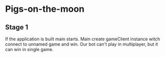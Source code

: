 # Pigs-on-the-moon
## Stage 1
If the application is built main starts. Main create gameClient instance witch connect to unnamed game and win. Our bot can't play in multiplayer, but it can win in single game. 